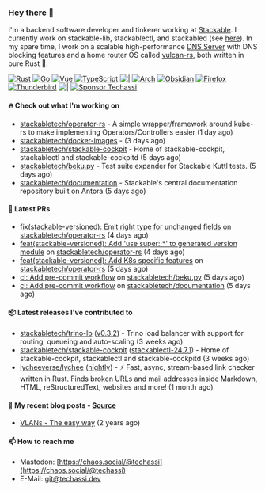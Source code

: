 ### Hey there 👋

I'm a backend software developer and tinkerer working at [Stackable][stackable]. I currently work on
stackable-lib, stackablectl, and stackabled (see [here][stackable-work]). In my spare time, I work on
a scalable high-performance [DNS Server][portal] with DNS blocking features and a home router OS
called [vulcan-rs][vulcan], both written in pure Rust 🦀.

[stackable-work]: https://github.com/stackabletech/stackable
[stackable]: https://github.com/stackabletech
[portal]: https://github.com/portal-rs/portal
[vulcan]: https://github.com/vulcan-rs

[![Rust](https://img.shields.io/badge/-Rust-141414?style=flat&logo=rust&logoColor=%23f97f39)](https://www.rust-lang.org/)
[![Go](https://img.shields.io/badge/-Go-141414?style=flat&logo=go&logoColor=%23f97f39)](https://go.dev/)
[![Vue](https://img.shields.io/badge/-Vue-141414?style=flat&logo=vuedotjs&logoColor=%23f97f39)](https://vuejs.org/)
[![TypeScript](https://img.shields.io/badge/-TypeScript-141414?style=flat&logo=typescript&logoColor=%23f97f39)](https://www.typescriptlang.org/)
![|](https://img.shields.io/badge/-%7C-141414?style=flat&logoColor=%23f97f39)
[![Arch](https://img.shields.io/badge/-Arch-141414?style=flat&logo=archlinux&logoColor=%23f97f39)](https://archlinux.org/)
[![Obsidian](https://img.shields.io/badge/-Obsidian-141414?style=flat&logo=obsidian&logoColor=%23f97f39)](https://obsidian.md/)
[![Firefox](https://img.shields.io/badge/-Firefox-141414?style=flat&logo=firefox&logoColor=%23f97f39)](https://www.mozilla.org/en-US/firefox/new/)
[![Thunderbird](https://img.shields.io/badge/-Thunderbird-141414?style=flat&logo=thunderbird&logoColor=%23f97f39)](https://www.thunderbird.net/en-US/)
![|](https://img.shields.io/badge/-%7C-141414?style=flat&logoColor=%23f97f39)
[![Sponsor Techassi](https://img.shields.io/badge/-Sponsor-141414?style=flat&logo=github&logoColor=%23f97f39)](https://github.com/sponsors/Techassi)

#### 🔥 Check out what I'm working on


- [stackabletech/operator-rs](https://github.com/stackabletech/operator-rs) - A simple wrapper/framework around kube-rs to make implementing Operators/Controllers easier (1 day ago)
- [stackabletech/docker-images](https://github.com/stackabletech/docker-images) -  (3 days ago)
- [stackabletech/stackable-cockpit](https://github.com/stackabletech/stackable-cockpit) - Home of stackable-cockpit, stackablectl and stackable-cockpitd (5 days ago)
- [stackabletech/beku.py](https://github.com/stackabletech/beku.py) - Test suite expander for Stackable Kuttl tests. (5 days ago)
- [stackabletech/documentation](https://github.com/stackabletech/documentation) - Stackable&#39;s central documentation repository built on Antora (5 days ago)

#### 🧪 Latest PRs


- [fix(stackable-versioned): Emit right type for unchanged fields](https://github.com/stackabletech/operator-rs/pull/860) on [stackabletech/operator-rs](https://github.com/stackabletech/operator-rs) (4 days ago)
- [feat(stackable-versioned): Add &#39;use super::*&#39; to generated version module](https://github.com/stackabletech/operator-rs/pull/859) on [stackabletech/operator-rs](https://github.com/stackabletech/operator-rs) (4 days ago)
- [feat(stackable-versioned): Add K8s specific features](https://github.com/stackabletech/operator-rs/pull/857) on [stackabletech/operator-rs](https://github.com/stackabletech/operator-rs) (5 days ago)
- [ci: Add pre-commit workflow](https://github.com/stackabletech/beku.py/pull/28) on [stackabletech/beku.py](https://github.com/stackabletech/beku.py) (5 days ago)
- [ci: Add pre-commit workflow](https://github.com/stackabletech/documentation/pull/657) on [stackabletech/documentation](https://github.com/stackabletech/documentation) (5 days ago)

#### 📦 Latest releases I've contributed to


- [stackabletech/trino-lb](https://github.com/stackabletech/trino-lb/releases/tag/v0.3.2) ([v0.3.2](https://github.com/stackabletech/trino-lb/releases/tag/v0.3.2)) - Trino load balancer with support for routing, queueing and auto-scaling (3 weeks ago)
- [stackabletech/stackable-cockpit](https://github.com/stackabletech/stackable-cockpit/releases/tag/stackablectl-24.7.1) ([stackablectl-24.7.1](https://github.com/stackabletech/stackable-cockpit/releases/tag/stackablectl-24.7.1)) - Home of stackable-cockpit, stackablectl and stackable-cockpitd (3 weeks ago)
- [lycheeverse/lychee](https://github.com/lycheeverse/lychee/releases/tag/nightly) ([nightly](https://github.com/lycheeverse/lychee/releases/tag/nightly)) - ⚡ Fast, async, stream-based link checker written in Rust. Finds broken URLs and mail addresses inside Markdown, HTML, reStructuredText, websites and more! (1 month ago)

#### 📜 My recent blog posts - [Source](https://github.com/Techassi/page)


- [VLANs - The easy way](https://techassi.dev/posts/vlans-the-easy-way/) (2 years ago)

#### 📫 How to reach me

- Mastodon: [https://chaos.social/@techassi](https://chaos.social/@techassi)
- E-Mail: git@techassi.dev
